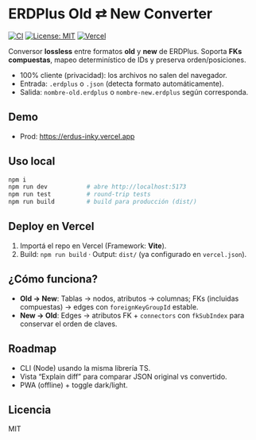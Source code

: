 # ERDPlus Old ⇄ New Converter

[![CI](https://img.shields.io/github/actions/workflow/status/your-user/erdplus-converter/ci.yml?branch=main)](https://github.com/your-user/erdplus-converter/actions)
[![License: MIT](https://img.shields.io/badge/License-MIT-blue.svg)](LICENSE)
[![Vercel](https://img.shields.io/badge/deploy-Vercel-black?logo=vercel)](https://erdplus-converter.vercel.app)

Conversor **lossless** entre formatos **old** y **new** de ERDPlus. Soporta **FKs compuestas**, mapeo determinístico de IDs y preserva orden/posiciones.

- 100% cliente (privacidad): los archivos no salen del navegador.
- Entrada: `.erdplus` o `.json` (detecta formato automáticamente).
- Salida: `nombre-old.erdplus` o `nombre-new.erdplus` según corresponda.

## Demo
- Prod: https://erdus-inky.vercel.app

## Uso local
```bash
npm i
npm run dev           # abre http://localhost:5173
npm run test          # round-trip tests
npm run build         # build para producción (dist/)
```

## Deploy en Vercel
1. Importá el repo en Vercel (Framework: **Vite**).
2. Build: `npm run build` · Output: `dist/` (ya configurado en `vercel.json`).

## ¿Cómo funciona?
- **Old → New**: Tablas → nodos, atributos → columnas; FKs (incluidas compuestas) → edges con `foreignKeyGroupId` estable.  
- **New → Old**: Edges → atributos FK + `connectors` con `fkSubIndex` para conservar el orden de claves.

## Roadmap
- CLI (Node) usando la misma librería TS.
- Vista “Explain diff” para comparar JSON original vs convertido.
- PWA (offline) + toggle dark/light.

## Licencia
MIT
